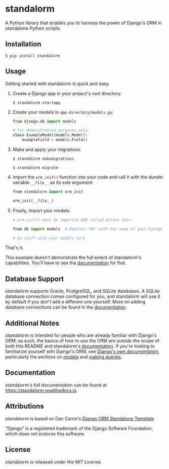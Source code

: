 # standalorm

A Python library that enables you to harness the power of Django's ORM in standalone
Python scripts.

## Installation

```
$ pip install standalorm
```

## Usage

Getting started with standalorm is quick and easy.

1. Create a Django app in your project's root directory:

    ```
    $ standalorm startapp
    ```

2. Create your models in `app-directory/models.py`:

    ```python
    from django.db import models
    
    # For demonstration purposes only.
    class ExampleModel(models.Model):
        exampleField = models.Field()
    ```

3. Make and apply your migrations:

    ```
    $ standalorm makemigrations
    ```
    ```
    $ standalorm migrate
    ```
 
4. Import the `orm_init()` function into your code and call it with the dunder variable `__file__` as its sole argument:

    ```python
    from standalorm import orm_init
    
    orm_init(__file__)
    ```

5. Finally, import your models:

    ```python
    # orm_init() must be imported AND called before this!
    
    from db import models  # Replace "db" with the name of your Django app if necessary
    
    # Do stuff with your models here
    ```

That's it.

This example doesn't demonstrate the full extent of standalorm's capabilities. 
You'll have to see the [documentation](https://standalorm.readthedocs.io) for that.

## Database Support

standalorm supports Oracle, PostgreSQL, and SQLite databases. A SQLite database connection comes configured for you,
and standalorm will use it by default if you don't add a different one yourself. More on adding database connections can
be found in the [documentation](https://standalorm.readthedocs.io).

## Additional Notes

standalorm is intended for people who are already familiar with Django's ORM; as such, the basics of how to use the
ORM are outside the scope of both this README and standalorm's [documentation](https://standalorm.readthedocs.io). If you're
looking to familiarize yourself with Django's ORM, see [Django's own documentation](https://docs.djangoproject.com/en/3.1/topics/db/),
particularly the sections on [models](https://docs.djangoproject.com/en/3.1/topics/db/models/) and [making queries](https://docs.djangoproject.com/en/3.1/topics/db/queries/).


## Documentation

standalorm's full documentation can be found at https://standalorm.readthedocs.io.

## Attributions

standalorm is based on Dan Caron's [Django ORM Standalone Template](https://github.com/dancaron/standalorm).

"Django" is a registered trademark of the Django Software Foundation, which does not endorse this software.

## License

standalorm is released under the MIT License.
